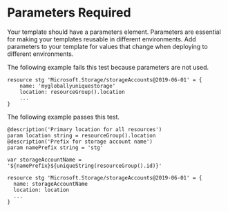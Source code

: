 # Parameters Required

Your template should have a parameters element. Parameters are essential for making your templates reusable in different environments. Add parameters to your template for values that change when deploying to different environments.

The following example fails this test because parameters are not used.

```bicep
resource stg 'Microsoft.Storage/storageAccounts@2019-06-01' = {
    name: 'mygloballyuniquestorage'
    location: resourceGroup().location
    ...
}
```

The following example passes this test.

```bicep
@description('Primary location for all resources')
param location string = resourceGroup().location
@description('Prefix for storage account name')
param namePrefix string = 'stg'

var storageAccountName = '${namePrefix}${uniqueString(resourceGroup().id)}'

resource stg 'Microsoft.Storage/storageAccounts@2019-06-01' = {
  name: storageAccountName
  location: location
  ...
}
```
